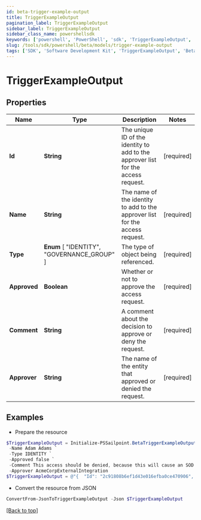 ```yaml
---
id: beta-trigger-example-output
title: TriggerExampleOutput
pagination_label: TriggerExampleOutput
sidebar_label: TriggerExampleOutput
sidebar_class_name: powershellsdk
keywords: ['powershell', 'PowerShell', 'sdk', 'TriggerExampleOutput', 'BetaTriggerExampleOutput'] 
slug: /tools/sdk/powershell/beta/models/trigger-example-output
tags: ['SDK', 'Software Development Kit', 'TriggerExampleOutput', 'BetaTriggerExampleOutput']
---
```



# TriggerExampleOutput

## Properties

Name | Type | Description | Notes
------------ | ------------- | ------------- | -------------
**Id** | **String** | The unique ID of the identity to add to the approver list for the access request. | [required]
**Name** | **String** | The name of the identity to add to the approver list for the access request. | [required]
**Type** |  **Enum** [  "IDENTITY",    "GOVERNANCE_GROUP" ] | The type of object being referenced. | [required]
**Approved** | **Boolean** | Whether or not to approve the access request. | [required]
**Comment** | **String** | A comment about the decision to approve or deny the request. | [required]
**Approver** | **String** | The name of the entity that approved or denied the request. | [required]

## Examples

- Prepare the resource
```powershell
$TriggerExampleOutput = Initialize-PSSailpoint.BetaTriggerExampleOutput  -Id 2c91808b6ef1d43e016efba0ce470906 `
 -Name Adam Adams `
 -Type IDENTITY `
 -Approved false `
 -Comment This access should be denied, because this will cause an SOD violation. `
 -Approver AcmeCorpExternalIntegration
$TriggerExampleOutput = @"{  "Id": "2c91808b6ef1d43e016efba0ce470906", "Name": "Adam Adams", "Type": "IDENTITY", "Approved": false, "Comment": "This access should be denied, because this will cause an SOD violation.", "Approver": "AcmeCorpExternalIntegration" }"@
```

- Convert the resource from JSON
```powershell
ConvertFrom-JsonToTriggerExampleOutput -Json $TriggerExampleOutput
```


[[Back to top]](#) 

